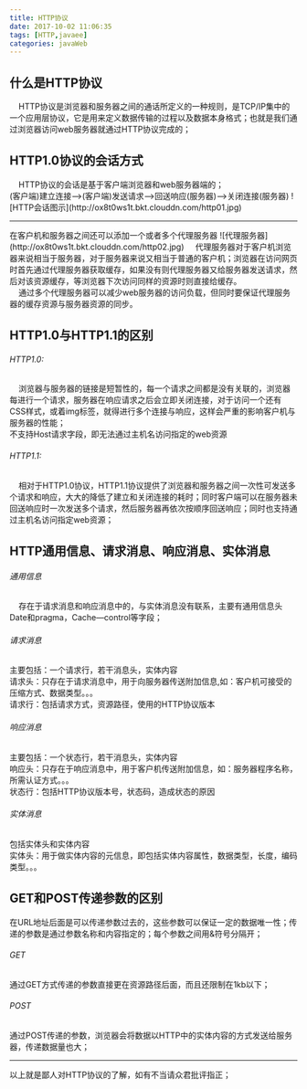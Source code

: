 ```yaml
---
title: HTTP协议
date: 2017-10-02 11:06:35
tags: [HTTP,javaee]
categories: javaWeb
---
```

<h2>什么是HTTP协议</h2>
&nbsp;&nbsp;&nbsp;&nbsp;HTTP协议是浏览器和服务器之间的通话所定义的一种规则，是TCP/IP集中的一个应用层协议，它是用来定义数据传输的过程以及数据本身格式；也就是我们通过浏览器访问web服务器就通过HTTP协议完成的；
  
<!--more-->
<h2>HTTP1.0协议的会话方式</h2>
&nbsp;&nbsp;&nbsp;&nbsp;HTTP协议的会话是基于客户端浏览器和web服务器端的；<br/>(客户端)建立连接—>(客户端)发送请求—>回送响应(服务器)—>关闭连接(服务器)
  ![HTTP会话图示](http://ox8t0ws1t.bkt.clouddn.com/http01.jpg)
 <hr/>在客户机和服务器之间还可以添加一个或者多个代理服务器
  ![代理服务器](http://ox8t0ws1t.bkt.clouddn.com/http02.jpg)
&nbsp;&nbsp;&nbsp;&nbsp;代理服务器对于客户机浏览器来说相当于服务器，对于服务器来说又相当于普通的客户机；浏览器在访问网页时首先通过代理服务器获取缓存，如果没有则代理服务器又给服务器发送请求，然后对该资源缓存，等浏览器下次访问同样的资源时则直接给缓存。<br/>&nbsp;&nbsp;&nbsp;&nbsp;通过多个代理服务器可以减少web服务器的访问负载，但同时要保证代理服务器的缓存资源与服务器资源的同步。
<h2>HTTP1.0与HTTP1.1的区别</h2>
<h6>HTTP1.0:</h6>
&nbsp;&nbsp;&nbsp;&nbsp;浏览器与服务器的链接是短暂性的，每一个请求之间都是没有关联的，浏览器每进行一个请求，服务器在响应请求之后会立即关闭连接，对于访问一个还有CSS样式，或着img标签，就得进行多个连接与响应，这样会严重的影响客户机与服务器的性能；<br/>不支持Host请求字段，即无法通过主机名访问指定的web资源
<h6>HTTP1.1:</h6>
&nbsp;&nbsp;&nbsp;&nbsp;相对于HTTP1.0协议，HTTP1.1协议提供了浏览器和服务器之间一次性可发送多个请求和响应，大大的降低了建立和关闭连接的耗时；同时客户端可以在服务器未回送响应时一次发送多个请求，然后服务器再依次按顺序回送响应；同时也支持通过主机名访问指定web资源；
<h2>HTTP通用信息、请求消息、响应消息、实体消息</h2>
<h6>通用信息</h6>
&nbsp;&nbsp;&nbsp;&nbsp;存在于请求消息和响应消息中的，与实体消息没有联系，主要有通用信息头Date和pragma，Cache—control等字段；
<h6>请求消息</h6>
主要包括：一个请求行，若干消息头，实体内容<br/>
请求头：只存在于请求消息中，用于向服务器传送附加信息,如：客户机可接受的压缩方式、数据类型。。。<br/>
请求行：包括请求方式，资源路径，使用的HTTP协议版本<br/>

<h6>响应消息</h6>
主要包括：一个状态行，若干消息头，实体内容<br/>
响应头：只存在于响应消息中，用于客户机传送附加信息，如：服务器程序名称，所需认证方式。。。<br/>
状态行：包括HTTP协议版本号，状态码，造成状态的原因
<h6>实体消息</h6>
包括实体头和实体内容<br/>
实体头：用于做实体内容的元信息，即包括实体内容属性，数据类型，长度，编码类型。。。 
<h2>GET和POST传递参数的区别</h2>
在URL地址后面是可以传递参数过去的，这些参数可以保证一定的数据唯一性；传递的参数是通过参数名称和内容指定的；每个参数之间用&符号分隔开；
<h6>GET</h6>
通过GET方式传递的参数直接更在资源路径后面，而且还限制在1kb以下；
<h6>POST</h6>
通过POST传递的参数，浏览器会将数据以HTTP中的实体内容的方式发送给服务器，传递数据量也大；
<hr/>
以上就是鄙人对HTTP协议的了解，如有不当请众君批评指正；